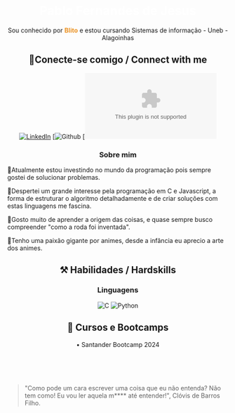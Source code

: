 <h1 align="center" style="color: #ffffff">Pablo Fernandes de Jesus</h1>
<p align="center">Sou conhecido por <b style="color: #EB9326">Blito</b> e estou cursando Sistemas de informação - Uneb - Alagoinhas</p>

<h2 align="center"> 🔌Conecte-se comigo / Connect with me </h2>

<div align="center">

[![LinkedIn](https://img.shields.io/badge/LinkedIn-0077B5?style=for-the-badge&logo=linkedin&logoColor=white)](https://www.linkedin.com/in/pablo-fernandes-de-jesus-32676a180/)
[![Github](https://github.com/blito1998)
[![E-mail](pablofernandes1997@hotmail.com)

</div>
<h3 align=center>Sobre mim</h3> 
<p>
🔹Atualmente estou investindo no mundo da programação pois sempre gostei de solucionar problemas.
</p>

<p>
🔹Despertei um grande interesse pela programação em C e Javascript, a forma de estruturar o algoritmo detalhadamente e de criar soluções com estas linguagens me fascina.
</p>

<p>
🔹Gosto muito de aprender a origem das coisas, e quase sempre busco compreender "como a roda foi inventada".
</p>

<p>
🔹Tenho uma paixão gigante por animes, desde a infância eu aprecio a arte dos animes.
</p>



<h2 align="center"> ⚒️ Habilidades / Hardskills</h2>

<h3 align="center"> Linguagens </h3>

<div align="center">

![C](https://img.shields.io/badge/C-00599C?style=for-the-badge&logo=c&logoColor=white)
![Python](https://img.shields.io/badge/python-3670A0?style=for-the-badge&logo=python&logoColor=ffdd54)
</div>


<h2 align="center"> 📖 Cursos e Bootcamps </h2>

<div align="center">
• Santander Bootcamp 2024
</div>

<br>
<br>
<br>
<br>


>"Como pode um cara escrever uma coisa que eu não entenda? Não tem como! Eu vou ler aquela m**** até entender!", Clóvis de Barros Filho.
